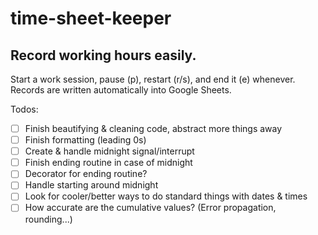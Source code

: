 # time-sheet-keeper
Record working hours easily.
------------------------------------------------------
Start a work session, pause (p), restart (r/s), and end it (e) whenever. Records are written automatically into Google Sheets.

Todos:
- [ ] Finish beautifying & cleaning code, abstract more things away
- [ ] Finish formatting (leading 0s)
- [ ] Create & handle midnight signal/interrupt
- [ ] Finish ending routine in case of midnight
- [ ] Decorator for ending routine?
- [ ] Handle starting around midnight
- [ ] Look for cooler/better ways to do standard things with dates & times
- [ ] How accurate are the cumulative values? (Error propagation, rounding...)
